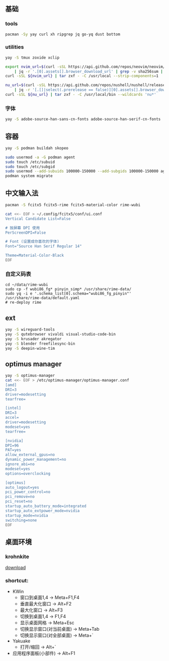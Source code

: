 ## 基础
### tools
```bash
pacman -Sy yay curl xh ripgrep jq go-yq dust bottom
```

### utilities
```bash
yay -S tmux zoxide xclip

export nvim_url=$(curl -sSL https://api.github.com/repos/neovim/neovim/releases -H 'Accept: application/vnd.github.v3+json' \
    | jq -r '.[0].assets[].browser_download_url' | grep -v sha256sum | grep linux64.tar.gz)
curl -sSL ${nvim_url} | tar zxf - -C /usr/local --strip-components=1

nu_url=$(curl -sSL https://api.github.com/repos/nushell/nushell/releases -H 'Accept: application/vnd.github.v3+json' \
    | jq -r '[.[]|select(.prerelease == false)][0].assets[].browser_download_url' | grep x86_64-unknown-linux-musl)
curl -sSL ${nu_url} | tar zxf - -C /usr/local/bin --wildcards 'nu*'
```

### 字体
```bash
yay -S adobe-source-han-sans-cn-fonts adobe-source-han-serif-cn-fonts
```

## 容器
```bash
yay -S podman buildah skopeo

sudo usermod -a -G podman agent
sudo touch /etc/subuid
sudo touch /etc/subgid
sudo usermod --add-subuids 100000-150000 --add-subgids 100000-150000 agent
podman system migrate
```
## 中文输入法
```bash
pacman -S fcitx5 fcitx5-rime fcitx5-material-color rime-wubi

cat <<- EOF > ~/.config/fcitx5/conf/ui.conf
Vertical Candidate List=False

# 按屏幕 DPI 使用
PerScreenDPI=False

# Font (设置成你喜欢的字体)
Font="Source Han Serif Regular 14"

Theme=Material-Color-Black
EOF
```

### 自定义码表
```
cd ~/data/rime-wubi
sudo cp -f wubi86_fg* pinyin_simp* /usr/share/rime-data/
sudo yq -i e '.schema_list[0].schema="wubi86_fg_pinyin"' /usr/share/rime-data/default.yaml
# re-deploy rime
```

## ext
```bash
yay -S wireguard-tools
yay -S qutebrowser vivaldi visual-studio-code-bin
yay -S krusader akregator
yay -S blender freefilesync-bin
yay -S deepin-wine-tim
```

## optimus manager
```bash
yay -S optimus-manager
cat <<- EOF > /etc/optimus-manager/optimus-manager.conf
[amd]
DRI=3
driver=modesetting
tearfree=

[intel]
DRI=3
accel=
driver=modesetting
modeset=yes
tearfree=

[nvidia]
DPI=96
PAT=yes
allow_external_gpus=no
dynamic_power_management=no
ignore_abi=no
modeset=yes
options=overclocking

[optimus]
auto_logout=yes
pci_power_control=no
pci_remove=no
pci_reset=no
startup_auto_battery_mode=integrated
startup_auto_extpower_mode=nvidia
startup_mode=nvidia
switching=none
EOF
```

## 桌面环境

### krohnkite
[download](https://github.com/esjeon/krohnkite/releases/download/v0.8.1/krohnkite-0.8.1.kwinscript)


### shortcut:
- KWin
    - 窗口到桌面1,4 -> Meta+F1,F4
    - 垂直最大化窗口 -> Alt+F2
    - 最大化窗口 -> Alt+F3
    - 切换到桌面1,4 -> F1,F4
    - 显示桌面网格 -> Meta+Esc
    - 切换显示窗口(对当前桌面) -> Meta+Tab
    - 切换显示窗口(对全部桌面) -> Meta+`
- Yakuake
    - 打开/缩回 -> Alt+`
- 应用程序面板(小部件) -> Alt+F1 <Meta>

